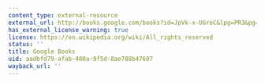 ```yaml
---
content_type: external-resource
external_url: http://books.google.com/books?id=JpVk-x-UGroC&lpg=PR3&pg=PA122#v=onepage&q&f=false
has_external_license_warning: true
license: https://en.wikipedia.org/wiki/All_rights_reserved
status: ''
title: Google Books
uid: aadbfd79-afab-400a-9f5d-8ae788b47607
wayback_url: ''
---
```

